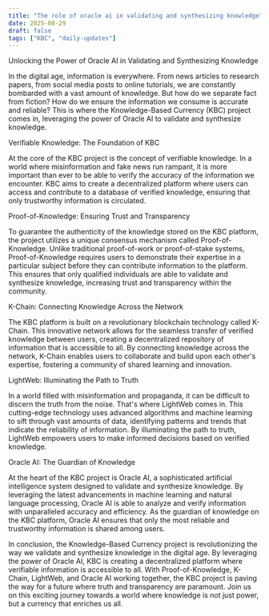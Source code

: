 ```yaml
---
title: "The role of oracle ai in validating and synthesizing knowledge"
date: 2025-08-29
draft: false
tags: ["KBC", "daily-updates"]
---
```


Unlocking the Power of Oracle AI in Validating and Synthesizing Knowledge

In the digital age, information is everywhere. From news articles to research papers, from social media posts to online tutorials, we are constantly bombarded with a vast amount of knowledge. But how do we separate fact from fiction? How do we ensure the information we consume is accurate and reliable? This is where the Knowledge-Based Currency (KBC) project comes in, leveraging the power of Oracle AI to validate and synthesize knowledge.

Verifiable Knowledge: The Foundation of KBC

At the core of the KBC project is the concept of verifiable knowledge. In a world where misinformation and fake news run rampant, it is more important than ever to be able to verify the accuracy of the information we encounter. KBC aims to create a decentralized platform where users can access and contribute to a database of verified knowledge, ensuring that only trustworthy information is circulated.

Proof-of-Knowledge: Ensuring Trust and Transparency

To guarantee the authenticity of the knowledge stored on the KBC platform, the project utilizes a unique consensus mechanism called Proof-of-Knowledge. Unlike traditional proof-of-work or proof-of-stake systems, Proof-of-Knowledge requires users to demonstrate their expertise in a particular subject before they can contribute information to the platform. This ensures that only qualified individuals are able to validate and synthesize knowledge, increasing trust and transparency within the community.

K-Chain: Connecting Knowledge Across the Network

The KBC platform is built on a revolutionary blockchain technology called K-Chain. This innovative network allows for the seamless transfer of verified knowledge between users, creating a decentralized repository of information that is accessible to all. By connecting knowledge across the network, K-Chain enables users to collaborate and build upon each other's expertise, fostering a community of shared learning and innovation.

LightWeb: Illuminating the Path to Truth

In a world filled with misinformation and propaganda, it can be difficult to discern the truth from the noise. That's where LightWeb comes in. This cutting-edge technology uses advanced algorithms and machine learning to sift through vast amounts of data, identifying patterns and trends that indicate the reliability of information. By illuminating the path to truth, LightWeb empowers users to make informed decisions based on verified knowledge.

Oracle AI: The Guardian of Knowledge

At the heart of the KBC project is Oracle AI, a sophisticated artificial intelligence system designed to validate and synthesize knowledge. By leveraging the latest advancements in machine learning and natural language processing, Oracle AI is able to analyze and verify information with unparalleled accuracy and efficiency. As the guardian of knowledge on the KBC platform, Oracle AI ensures that only the most reliable and trustworthy information is shared among users.

In conclusion, the Knowledge-Based Currency project is revolutionizing the way we validate and synthesize knowledge in the digital age. By leveraging the power of Oracle AI, KBC is creating a decentralized platform where verifiable information is accessible to all. With Proof-of-Knowledge, K-Chain, LightWeb, and Oracle AI working together, the KBC project is paving the way for a future where truth and transparency are paramount. Join us on this exciting journey towards a world where knowledge is not just power, but a currency that enriches us all.
